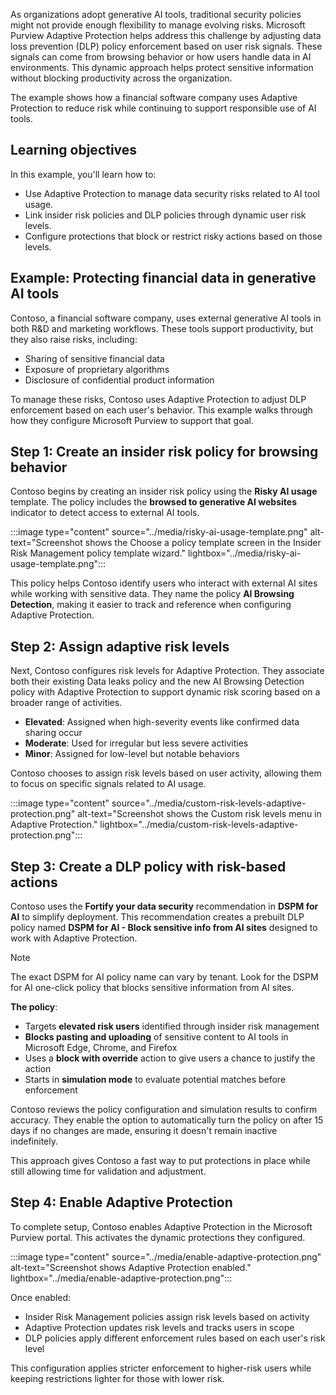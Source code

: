 As organizations adopt generative AI tools, traditional security policies might not provide enough flexibility to manage evolving risks. Microsoft Purview Adaptive Protection helps address this challenge by adjusting data loss prevention (DLP) policy enforcement based on user risk signals. These signals can come from browsing behavior or how users handle data in AI environments. This dynamic approach helps protect sensitive information without blocking productivity across the organization.

The example shows how a financial software company uses Adaptive Protection to reduce risk while continuing to support responsible use of AI tools.

## Learning objectives

In this example, you'll learn how to:

- Use Adaptive Protection to manage data security risks related to AI tool usage.
- Link insider risk policies and DLP policies through dynamic user risk levels.
- Configure protections that block or restrict risky actions based on those levels.

## Example: Protecting financial data in generative AI tools

Contoso, a financial software company, uses external generative AI tools in both R&D and marketing workflows. These tools support productivity, but they also raise risks, including:

- Sharing of sensitive financial data
- Exposure of proprietary algorithms
- Disclosure of confidential product information

To manage these risks, Contoso uses Adaptive Protection to adjust DLP enforcement based on each user's behavior. This example walks through how they configure Microsoft Purview to support that goal.

## Step 1: Create an insider risk policy for browsing behavior

Contoso begins by creating an insider risk policy using the **Risky AI usage** template. The policy includes the **browsed to generative AI websites** indicator to detect access to external AI tools.

:::image type="content" source="../media/risky-ai-usage-template.png" alt-text="Screenshot shows the Choose a policy template screen in the Insider Risk Management policy template wizard." lightbox="../media/risky-ai-usage-template.png":::

This policy helps Contoso identify users who interact with external AI sites while working with sensitive data. They name the policy **AI Browsing Detection**, making it easier to track and reference when configuring Adaptive Protection.

## Step 2: Assign adaptive risk levels

Next, Contoso configures risk levels for Adaptive Protection. They associate both their existing Data leaks policy and the new AI Browsing Detection policy with Adaptive Protection to support dynamic risk scoring based on a broader range of activities.

- **Elevated**: Assigned when high-severity events like confirmed data sharing occur
- **Moderate**: Used for irregular but less severe activities
- **Minor**: Assigned for low-level but notable behaviors

Contoso chooses to assign risk levels based on user activity, allowing them to focus on specific signals related to AI usage.

:::image type="content" source="../media/custom-risk-levels-adaptive-protection.png" alt-text="Screenshot shows the Custom risk levels menu in Adaptive Protection." lightbox="../media/custom-risk-levels-adaptive-protection.png":::

## Step 3: Create a DLP policy with risk-based actions

Contoso uses the **Fortify your data security** recommendation in **DSPM for AI** to simplify deployment. This recommendation creates a prebuilt DLP policy named **DSPM for AI - Block sensitive info from AI sites** designed to work with Adaptive Protection.

> [!NOTE]  
> The exact DSPM for AI policy name can vary by tenant. Look for the DSPM for AI one-click policy that blocks sensitive information from AI sites.  

**The policy**:

- Targets **elevated risk users** identified through insider risk management
- **Blocks pasting and uploading** of sensitive content to AI tools in Microsoft Edge, Chrome, and Firefox
- Uses a **block with override** action to give users a chance to justify the action
- Starts in **simulation mode** to evaluate potential matches before enforcement

Contoso reviews the policy configuration and simulation results to confirm accuracy. They enable the option to automatically turn the policy on after 15 days if no changes are made, ensuring it doesn't remain inactive indefinitely.

This approach gives Contoso a fast way to put protections in place while still allowing time for validation and adjustment.

## Step 4: Enable Adaptive Protection

To complete setup, Contoso enables Adaptive Protection in the Microsoft Purview portal. This activates the dynamic protections they configured.

:::image type="content" source="../media/enable-adaptive-protection.png" alt-text="Screenshot shows Adaptive Protection enabled." lightbox="../media/enable-adaptive-protection.png":::

Once enabled:

- Insider Risk Management policies assign risk levels based on activity
- Adaptive Protection updates risk levels and tracks users in scope
- DLP policies apply different enforcement rules based on each user's risk level

This configuration applies stricter enforcement to higher-risk users while keeping restrictions lighter for those with lower risk.
